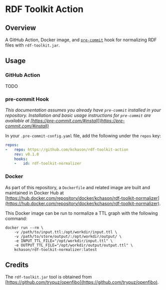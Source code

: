 # RDF Toolkit Action
## Overview
A GitHub Action, Docker image, and [`pre-commit`](https://pre-commit.com/) hook for normalizing RDF files with `rdf-toolkit.jar`.

## Usage
### GitHub Action
TODO

### pre-commit Hook
_This documentation assumes you already have `pre-commit` installed in your repository. Installation and basic usage instructions for `pre-commit` are available at [https://pre-commit.com/#install](https://pre-commit.com/#install)_

In your `.pre-commit-config.yaml` file, add the following under the `repos` key:

```yaml
repos:
-   repo: https://github.com/kchason/rdf-toolkit-action
    rev: v0.1.0
    hooks:
    -   id: rdf-toolkit-normalizer
```

### Docker
As part of this repository, a `Dockerfile` and related image are built and maintained in Docker Hub at [https://hub.docker.com/repository/docker/kchason/rdf-toolkit-normalizer](https://hub.docker.com/repository/docker/kchason/rdf-toolkit-normalizer).

This Docker image can be run to normalize a TTL graph with the following command:
```shell
docker run --rm \
    -v /path/to/input.ttl:/opt/workdir/input.ttl \
    -v /path/to/store/output/:/opt/workdir/output/ \
    -e INPUT_TTL_FILE="/opt/workdir/input.ttl" \
    -e OUTPUT_TTL_FILE="/opt/workdir/output/output.ttl" \
    kchason/rdf-toolkit-normalizer:latest
```

## Credits
The `rdf-toolkit.jar` tool is obtained from [https://github.com/trypuz/openfibo](https://github.com/trypuz/openfibo).


